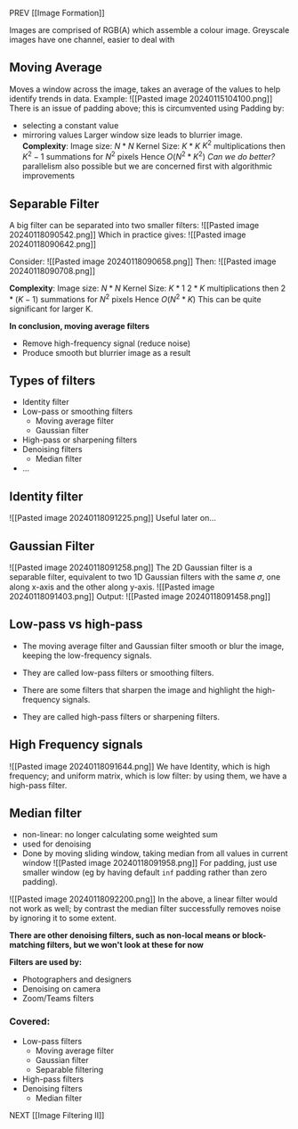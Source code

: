 PREV [[Image Formation]]

Images are comprised of RGB(A) which assemble a colour image.
Greyscale images have one channel, easier to deal with
## Moving Average
Moves a window across the image, takes an average of the values to help identify trends in data.
Example:
	![[Pasted image 20240115104100.png]]
There is an issue of padding above; this is circumvented using Padding by:
- selecting a constant value
- mirroring values
Larger window size leads to blurrier image.
**Complexity**:
	Image size: $N * N$
	Kernel Size: $K * K$
	$K^2$ multiplications then $K^2 -1$ summations for $N^2$ pixels
	Hence $O(N^2 * K^2)$
	*Can we do better?*
		parallelism also possible but we are concerned first with algorithmic improvements

## Separable Filter
A big filter can be separated into two smaller filters:
![[Pasted image 20240118090542.png]]
Which in practice gives:
![[Pasted image 20240118090642.png]]

Consider: 
![[Pasted image 20240118090658.png]]
Then:
![[Pasted image 20240118090708.png]]

**Complexity**:
	Image size: $N * N$
	Kernel Size: $K * 1$
	$2*K$ multiplications then $2 * (K -1)$ summations for $N^2$ pixels
	Hence $O(N^2 * K)$
This can be quite significant for larger K.

**In conclusion, moving average filters**
- Remove high-frequency signal (reduce noise)
- Produce smooth but blurrier image as a result

## Types of filters
- Identity filter
- Low-pass or smoothing filters 
	- Moving average filter  
	- Gaussian filter
- High-pass or sharpening filters 
- Denoising filters
	- Median filter 
- …
## Identity filter
![[Pasted image 20240118091225.png]]
Useful later on…
## Gaussian Filter
![[Pasted image 20240118091258.png]]
The 2D Gaussian filter is a separable filter, equivalent to two 1D Gaussian filters with the same 𝜎, one along x-axis and the other along y-axis.
![[Pasted image 20240118091403.png]]
Output:
![[Pasted image 20240118091458.png]]

## Low-pass vs high-pass
- The moving average filter and Gaussian filter smooth or blur the image, keeping the low-frequency signals.
- They are called low-pass filters or smoothing filters.
    
- There are some filters that sharpen the image and highlight the high-frequency signals.
- They are called high-pass filters or sharpening filters.

## High Frequency signals
![[Pasted image 20240118091644.png]]
We have Identity, which is high frequency; and uniform matrix, which is low filter: by using them, we have a high-pass filter.

## Median filter
- non-linear: no longer calculating some weighted sum
- used for denoising
- Done by moving sliding window, taking median from all values in current window
![[Pasted image 20240118091958.png]]
For padding, just use smaller window (eg by having default `inf` padding rather than zero padding).

![[Pasted image 20240118092200.png]]
In the above, a linear filter would not work as well; by contrast the median filter successfully removes noise by ignoring it to some extent.

**There are other denoising filters, such as non-local means or block-matching filters, but we won't look at these for now**

**Filters are used by:**
- Photographers and designers
- Denoising on camera
- Zoom/Teams filters

### Covered:
- Low-pass filters  
	- Moving average filter
	- Gaussian filter  
	- Separable filtering
- High-pass filters
- Denoising filters 
	- Median filter

NEXT [[Image Filtering II]]
